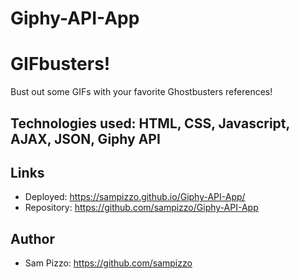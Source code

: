 # Giphy-API-App

# GIFbusters!
Bust out some GIFs with your favorite Ghostbusters references!

## Technologies used: HTML, CSS, Javascript, AJAX, JSON, Giphy API

## Links

- Deployed: https://sampizzo.github.io/Giphy-API-App/
- Repository: https://github.com/sampizzo/Giphy-API-App

## Author

- Sam Pizzo: https://github.com/sampizzo
